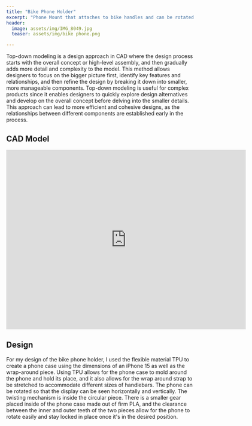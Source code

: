 ```yaml
---
title: "Bike Phone Holder"
excerpt: "Phone Mount that attaches to bike handles and can be rotated between portrait and landscape orientations."
header:
  image: assets/img/IMG_8049.jpg
  teaser: assets/img/bike phone.png

---
```

Top-down modeling is a design approach in CAD where the design process starts with the overall concept or high-level assembly, and then gradually adds more detail and complexity to the model. This method allows designers to focus on the bigger picture first, identify key features and relationships, and then refine the design by breaking it down into smaller, more manageable components. Top-down modeling is useful for complex products since it enables designers to quickly explore design alternatives and develop on the overall concept before delving into the smaller details. This approach can lead to more efficient and cohesive designs, as the relationships between different components are established early in the process.

## CAD Model
<iframe src="https://vanderbilt643.autodesk360.com/shares/public/SH286ddQT78850c0d8a4878107a9d4419ce5?mode=embed" width="640" height="480" allowfullscreen="true" webkitallowfullscreen="true" mozallowfullscreen="true"  frameborder="0"></iframe>

## Design
For my design of the bike phone holder, I used the flexible material TPU to create a phone case using the dimensions of an iPhone 15 as well as the wrap-around piece. Using TPU allows for the phone case to mold around the phone and hold its place, and it also allows for the wrap around strap to be stretched to accommodate different sizes of handlebars. The phone can be rotated so that the display can be seen horizontally and vertically. The twisting mechanism is inside the circular piece. There is a smaller gear placed inside of the phone case made out of firm PLA, and the clearance between the inner and outer teeth of the two pieces allow for the phone to rotate easily and stay locked in place once it's in the desired position. 

